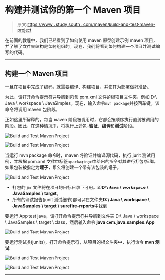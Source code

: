 # 构建并测试你的第一个 Maven 项目

> 原文:[https://www . study south . com/maven/build-and-test-maven-project](https://www.studytonight.com/maven/build-and-test-maven-project)

在前面的教程中，我们已经看到了如何使用 maven 原型创建示例 maven 项目，并了解了文件夹结构是如何组织的。现在，我们将看到如何构建一个项目并测试编写的代码。

* * *

## 构建一个 Maven 项目

一旦在项目中完成了编码，就需要编译、构建项目，并使其为部署做好准备。

为此，请打开命令提示符并导航到包含 pom.xml 文件的根项目文件夹。例如 D:\ Java \ workspace \ JavaSimples。现在，输入命令`mvn package`并按回车键。该命令将调用 maven 包阶段。

正如这里所解释的，每当 maven 阶段被调用时，它都会按顺序执行直到被调用的阶段。因此，在这种情况下，将执行上述包–**验证**、**编译**和**测试**阶段。

![Build and Test Maven Project](../Images/730deb7947ca39f63cd6d86da222e9a3.png)

![Build and Test Maven Project](../Images/fd53b77a40e8737b961996fe159743f9.png)

当运行 mvn package 命令时，maven 将验证并编译源代码，执行 junit 测试用例，并根据 pom.xml 文件中标签`<packaging>`中给出的指令对其进行打包/捆绑。如果包装被指定为**罐子**，那么将创建一个带有该包装的罐子。

![Build and Test Maven Project](../Images/f8128f266688d568a2c01b605cdfff5f.png)

*   打包的 jar 文件将在项目的目标目录下可用。即**D:\ Java \ workspace \ JavaSamples \ target**。
*   所有的测试报告(junit 测试细节)都可以在文件夹**D:\ Java \ workspace \ JavaSamples \ target \ surefire-reports**中找到

要运行 App.test java，请打开命令提示符并导航到文件夹 D:\ Java \ workspace \ JavaSamples \ target \ class，然后输入命令 **java com.java.samples.App**

![Build and Test Maven Project](../Images/93d4b4ba2156d144a24c71706e092f76.png)

要运行测试类(junits)，打开命令提示符，从项目的根文件夹中，执行命令 **mvn 测试**

![Build and Test Maven Project](../Images/74db16f2281b87363952275508c63f68.png)

![Build and Test Maven Project](../Images/91504d4ef8fa3ddd1f953d8bd96f34fb.png)

* * *
